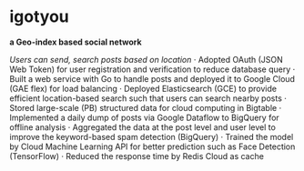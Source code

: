 # igotyou

**a Geo-index based social network**

*Users can send, search posts based on location*
· Adopted OAuth (JSON Web Token) for user registration and verification to reduce database query
· Built a web service with Go to handle posts and deployed it to Google Cloud (GAE flex) for load balancing
· Deployed Elasticsearch (GCE) to provide efficient location-based search such that users can search nearby posts 
· Stored large-scale (PB) structured data for cloud computing in Bigtable
· Implemented a daily dump of posts via Google Dataflow to BigQuery for offline analysis
· Aggregated the data at the post level and user level to improve the keyword-based spam detection (BigQuery)
· Trained the model by Cloud Machine Learning API for better prediction such as Face Detection (TensorFlow) 
· Reduced the response time by Redis Cloud as cache
